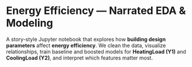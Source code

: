 # Energy Efficiency — Narrated EDA & Modeling

A story-style Jupyter notebook that explores how **building design parameters** affect **energy efficiency**. We clean the data, visualize relationships, train baseline and boosted models for **HeatingLoad (Y1)** and **CoolingLoad (Y2)**, and interpret which features matter most.